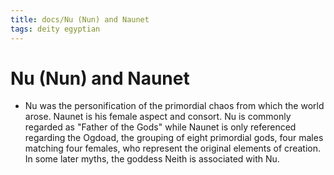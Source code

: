 ```yaml
---
title: docs/Nu (Nun) and Naunet
tags: deity egyptian
---
```


# Nu (Nun) and Naunet
- Nu was the personification of the primordial chaos from which the world arose. Naunet is his female aspect and consort. Nu is commonly regarded as "Father of the Gods" while Naunet is only referenced regarding the Ogdoad, the grouping of eight primordial gods, four males matching four females, who represent the original elements of creation. In some later myths, the goddess Neith is associated with Nu.